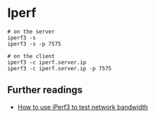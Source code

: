 # Iperf

```shell
# on the server
iperf3 -s
iperf3 -s -p 7575

# on the client
iperf3 -c iperf.server.ip
iperf3 -c iperf.server.ip -p 7575
```

## Further readings

- [How to use iPerf3 to test network bandwidth]

[how to use iperf3 to test network bandwidth]: https://www.techtarget.com/searchnetworking/tip/How-to-use-iPerf-to-measure-throughput
